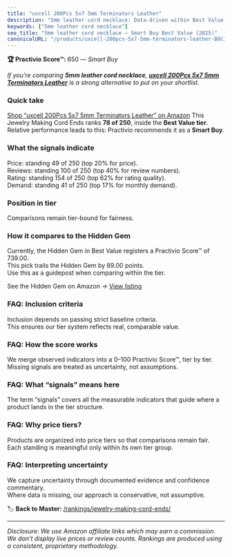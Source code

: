 ```yaml
---
title: "uxcell 200Pcs 5x7 5mm Terminators Leather"
description: "5mm leather cord necklace: Data-driven within Best Value ranking using the Practivio Score™. Positioned by quality, value, demand, findability, momentum."
keywords: ["5mm leather cord necklace"]
seo_title: "5mm leather cord necklace — Smart Buy Best Value (2025)"
canonicalURL: "/products/uxcell-200pcs-5x7-5mm-terminators-leather-B0C14PHYD1/"
---
```


**🏆 Practivio Score™:** 650 — _Smart Buy_


*If you're comparing **5mm leather cord necklace**, **[uxcell 200Pcs 5x7 5mm Terminators Leather](https://www.amazon.com/dp/B0C14PHYD1?tag=practivio-20)** is a strong alternative to put on your shortlist.*
### Quick take
[Shop “uxcell 200Pcs 5x7 5mm Terminators Leather” on Amazon](https://www.amazon.com/dp/B0C14PHYD1?tag=practivio-20)
This Jewelry Making Cord Ends ranks **78 of 250**, inside the **Best Value tier**.  
Relative performance leads to this: Practivio recommends it as a **Smart Buy**.

### What the signals indicate
Price: standing 49 of 250 (top 20% for price).  
Reviews: standing 100 of 250 (top 40% for review numbers).  
Rating: standing 154 of 250 (top 62% for rating quality).  
Demand: standing 41 of 250 (top 17% for monthly demand).

### Position in tier
Comparisons remain tier-bound for fairness.

### How it compares to the Hidden Gem
Currently, the Hidden Gem in Best Value registers a Practivio Score™ of 739.00.  
This pick trails the Hidden Gem by 89.00 points.  
Use this as a guidepost when comparing within the tier.  

See the Hidden Gem on Amazon → [View listing](https://www.amazon.com/dp/B0BD5GHXF7?tag=practivio-20)

### FAQ: Inclusion criteria
Inclusion depends on passing strict baseline criteria.  
This ensures our tier system reflects real, comparable value.

### FAQ: How the score works
We merge observed indicators into a 0–100 Practivio Score™, tier by tier.  
Missing signals are treated as uncertainty, not assumptions.

### FAQ: What “signals” means here
The term “signals” covers all the measurable indicators that guide where a product lands in the tier structure.

### FAQ: Why price tiers?
Products are organized into price tiers so that comparisons remain fair.  
Each standing is meaningful only within its own tier group.

### FAQ: Interpreting uncertainty
We capture uncertainty through documented evidence and confidence commentary.  
Where data is missing, our approach is conservative, not assumptive.


🏷️ **Back to Master:** [/rankings/jewelry-making-cord-ends/](/rankings/jewelry-making-cord-ends/)

---
_Disclosure: We use Amazon affiliate links which may earn a commission. We don’t display live prices or review counts. Rankings are produced using a consistent, proprietary methodology._

